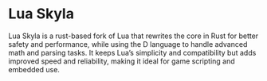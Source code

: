 # Lua Skyla

Lua Skyla is a rust-based fork of Lua that rewrites the core in Rust for better safety and performance, 
while using the D language to handle advanced math and parsing tasks. It keeps Lua’s simplicity and compatibility but adds improved speed and reliability, making it ideal for game scripting and embedded use.
